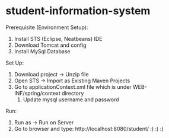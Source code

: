 # student-information-system



Prerequisite (Environment Setup):

1. Install STS (Eclipse, Neatbeans) IDE
2. Download Tomcat and config
3. Install MySql Database

Set Up:

1. Download project -> Unzip file 
2. Open STS -> Import as Existing Maven Projects
3. Go to applicationContext.xml file which is under WEB-INF/spring/context directory
    1. Update mysql username and password

Run: 

1. Run as -> Run on Server
2. Go to browser and type: http://localhost:8080/student/   :) :) :)

